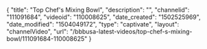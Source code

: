 {
    "title": "Top Chef's Mixing Bowl",
    "description": "",
    "channelid": "111091684",
    "videoid": "110008625",
    "date_created": "1502525969",
    "date_modified": "1504049172",
    "type": "captivate",
    "layout": "channelVideo",
    "url": "\/bbbusa-latest-videos\/top-chef-s-mixing-bowl\/111091684-110008625"
}